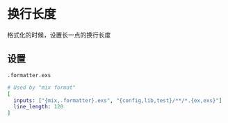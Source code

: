 # 换行长度

格式化的时候，设置长一点的换行长度

## 设置

`.formatter.exs`

```elixir
# Used by "mix format"
[
  inputs: ["{mix,.formatter}.exs", "{config,lib,test}/**/*.{ex,exs}"]
  line_length: 120
]
```
